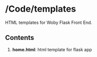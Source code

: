 # /Code/templates
HTML templates for Woby Flask Front End.

## Contents
1. **home.html**: html template for flask app